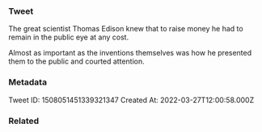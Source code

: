 ### Tweet
The great scientist Thomas Edison knew that to raise money he had to remain in the public eye at any cost.

Almost as important as the inventions themselves was how he presented them to the public and courted attention.

### Metadata
Tweet ID: 1508051451339321347
Created At: 2022-03-27T12:00:58.000Z

### Related


